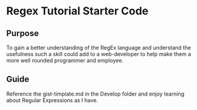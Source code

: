 # Regex Tutorial Starter Code

## Purpose

To gain a better understanding of the RegEx language and understand the usefulness such a skill could add to a web-developer to help make them a more well rounded programmer and employee. 

## Guide 

Reference the gist-timplate.md in the Develop folder and enjoy learning about Regular Expressions as I have. 